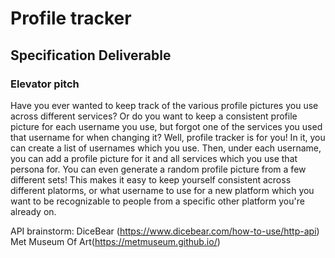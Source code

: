 # Profile tracker

## Specification Deliverable

### Elevator pitch
Have you ever wanted to keep track of the various profile pictures you use across different services? Or do you want to keep a consistent profile picture for each username you use, but forgot one of the services you used that username for when changing it? Well, profile tracker is for you! In it, you can create a list of usernames which you use. Then, under each username, you can add a profile picture for it and all services which you use that persona for. You can even generate a random profile picture from a few different sets! This makes it easy to keep yourself consistent across different platorms, or what username to use for a new platform which you want to be recognizable to people from a specific other platform you're already on.

API brainstorm:
	DiceBear (https://www.dicebear.com/how-to-use/http-api)
 	Met Museum Of Art(https://metmuseum.github.io/)
